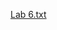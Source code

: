 [Lab 6.txt](https://github.com/austinh763/CPSC121-Object-Oriented-Programming/files/6760361/Lab.6.txt)

